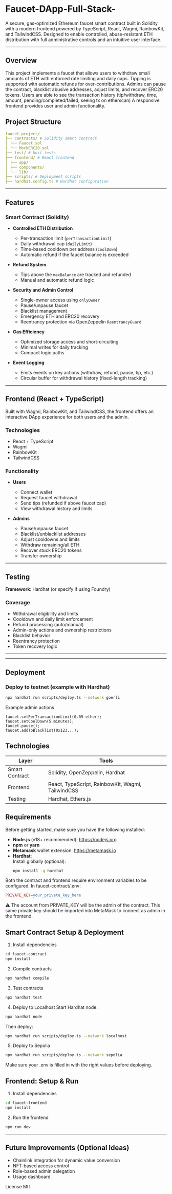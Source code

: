 # Faucet-DApp-Full-Stack-
A secure, gas-optimized Ethereum faucet smart contract built in Solidity with a modern frontend powered by TypeScript, React, Wagmi, RainbowKit, and TailwindCSS. Designed to enable controlled, abuse-resistant ETH distribution with full administrative controls and an intuitive user interface.


---

## Overview

This project implements a faucet that allows users to withdraw small amounts of ETH with enforced rate limiting and daily caps.
Tipping is supported with automatic refunds for over-contributions.
Admins can pause the contract, blacklist abusive addresses, adjust limits, and recover ERC20 tokens.
Users are able to see the transaction history (tip/withdraw, time, amount, pending/completed/failed, seeing tx on etherscan)
A responsive frontend provides user and admin functionality.

## Project Structure
```yaml
faucet-project/
├── contracts/ # Solidity smart contract
│ └── Faucet.sol
│ └── MockERC20.sol
├── test/ # Unit tests
├── frontend/ # React frontend
│ ├── app/
│ ├── components/
│ └── lib/
├── scripts/ # Deployment scripts
├── hardhat.config.ts # Hardhat configuration
```

---

## Features

### Smart Contract (Solidity)

- **Controlled ETH Distribution**
  - Per-transaction limit (`perTransactionLimit`)
  - Daily withdrawal cap (`dailyLimit`)
  - Time-based cooldown per address (`coolDown`)
  - Automatic refund if the faucet balance is exceeded

- **Refund System**
  - Tips above the `maxBalance` are tracked and refunded
  - Manual and automatic refund logic

- **Security and Admin Control**
  - Single-owner access using `onlyOwner`
  - Pause/unpause faucet
  - Blacklist management
  - Emergency ETH and ERC20 recovery
  - Reentrancy protection via OpenZeppelin `ReentrancyGuard`

- **Gas Efficiency**
  - Optimized storage access and short-circuiting
  - Minimal writes for daily tracking
  - Compact logic paths

- **Event Logging**
  - Emits events on key actions (withdraw, refund, pause, tip, etc.)
  - Circular buffer for withdrawal history (fixed-length tracking)

---

## Frontend (React + TypeScript)

Built with Wagmi, RainbowKit, and TailwindCSS, the frontend offers an interactive DApp experience for both users and the admin.

### Technologies

- React + TypeScript
- Wagmi
- RainbowKit
- TailwindCSS

### Functionality

- **Users**
  - Connect wallet
  - Request faucet withdrawal
  - Send tips (refunded if above faucet cap)
  - View withdrawal history and limits

- **Admins**
  - Pause/unpause faucet
  - Blacklist/unblacklist addresses
  - Adjust cooldowns and limits
  - Withdraw remaining/all ETH
  - Recover stuck ERC20 tokens
  - Transfer ownership

---

## Testing

**Framework**: Hardhat (or specify if using Foundry)

### Coverage

- Withdrawal eligibility and limits
- Cooldown and daily limit enforcement
- Refund processing (auto/manual)
- Admin-only actions and ownership restrictions
- Blacklist behavior
- Reentrancy protection
- Token recovery logic

---

---

## Deployment

### Deploy to testnet (example with Hardhat)

```bash
npx hardhat run scripts/deploy.ts --network goerli
```

Example admin actions
```solidity
faucet.setPerTransactionLimit(0.05 ether);
faucet.setCoolDown(5 minutes);
faucet.pause();
faucet.addToBlacklist(0x123...);
```
## Technologies

| Layer      | Tools                                             |
|------------|---------------------------------------------------|
| Smart Contract | Solidity, OpenZeppelin, Hardhat               |
| Frontend   | React, TypeScript, RainbowKit, Wagmi, TailwindCSS |
| Testing    | Hardhat, Ethers.js                                |

## Requirements

Before getting started, make sure you have the following installed:

- **Node.js** (v18+ recommended): https://nodejs.org
- **npm** or **yarn**
- **Metamask** wallet extension: https://metamask.io
- **Hardhat**:  
  Install globally (optional):
  ```bash
  npm install -g hardhat
   ```
Both the contract and frontend require environment variables to be configured.
In faucet-contract/.env:
```ini
PRIVATE_KEY=your_private_key_here
```
⚠️ The account from PRIVATE_KEY will be the admin of the contract.
This same private key should be imported into MetaMask to connect as admin in the frontend.

## Smart Contract Setup & Deployment
1. Install dependencies
```bash
cd faucet-contract
npm install
```
2. Compile contracts
```bash
npx hardhat compile
```
3. Test contracts
```bash
npx hardhat test
```
4. Deploy to Localhost
Start Hardhat node:
```bash
npx hardhat node
```
Then deploy:
```bash
npx hardhat run scripts/deploy.ts --network localhost
```
5. Deploy to Sepolia
```bash
npx hardhat run scripts/deploy.ts --network sepolia
```
Make sure your .env is filled in with the right values before deploying.

## Frontend: Setup & Run
1. Install dependencies
```bash
cd faucet-frontend
npm install
```
2. Run the frontend
```bash
npm run dev
```

---

## Future Improvements (Optional Ideas)
 - Chainlink integration for dynamic value conversion
 - NFT-based access control
 - Role-based admin delegation
 - Usage dashboard


License
MIT
